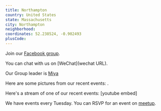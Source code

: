 ```yaml
---
title: Northampton
country: United States
state: Massachusetts
city: Northampton
neighborhood: 
coordinates: 52.238524, -0.902493
plusCode:
---
```

Join our [Facebook group](https://www.facebook.com/groups/free.code.camp.northampton.mass).

You can chat with us on [WeChat](wechat URL).

Our Group leader is [Miya](freecodecamp.org/miya)

Here are some pictures from our recent events:
![]().

Here's a stream of one of our recent events:
[youtube embed]

We have events every Tuesday. You can RSVP for an event on [meetup](meetupurl).
